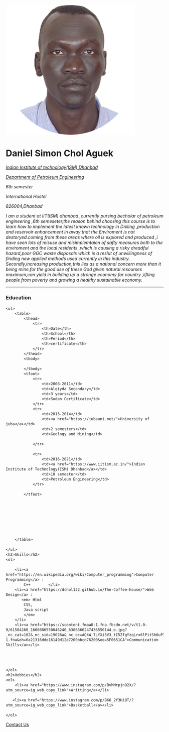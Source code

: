 <html/>
<head>
<meta charset="utf-8">
<title>dchol web</title>
<body>
    <img src="dchol155.png">
<h1>Daniel Simon Chol Aguek</h1>
<p><em><p><a href="https://www.iitism.ac.in/">Indian Institute of technology(ISM),Dhanbad</a></p>
    <p><a href="https://www.iitism.ac.in/index.php/Departments/dept_pe">Department of Petroleum Engineering</a></p>
    <p>6th semester </p>
    <p>International Hostel</p>
    <p>826004,Dhanbad</p>
    <p>I am a student at IIT(ISM) dhanbad ,currently pursing becholar of petroleum engineering ,6th semeseter,the reason 
        behind choosing this course is to learn how to implement the latest known technology in Drilling ,production and reservoir enhancement in away that 
        the Enviroment is not destoryed.coming from these areas where oil is explored and produced ,i have seen lots of misuse 
        and misimplemtaion of safty measures both to the enviroment and the local residents ,which is causing a risky dreadful
      hazard,poor GGC waste disposals which is a reslut of unwillingness of finding new applied methods
        used currently in this industry.
        Secondly,increasing production,this lies as a national concern more than it being mine.for the good use of these God given natural 
        resourses maximum,can yield in building up a stronge economy for country ,lifting people from poverty 
        and growing a healthy sustainable economy. 
    </p>


</em></p>
<hr>
<h3>Education</h3>

    <ul>
        <table>
            <thead>
                <tr>
                    <th>Date</th>
                    <th>School</th>
                    <th>Period</th>
                    <th>certificate</th>
                </tr>
            </thead>
            <tbody>

            </tbody>
            <tfoot>
                <tr>
                    <td>2008-2011</td>
                    <td>Alqiyda Secondary</td>
                    <td>3 years</td>
                    <td>Sudan Certificate</td>
                </tr>
                <tr>
                    <td>2013-2014</td>
                    <td><a href="https://jubauni.net/">University of juba</a></td>
                    <td>2 semesters</td>
                    <td>Geology and Mining</td>
                
                </tr>

                <tr>
                    <td>2016-2021</td>
                    <td><a href="https://www.iitism.ac.in/">Indian Institute of Technology(ISM) Dhanbad</a></td>
                    <td>10 semester</td>
                    <td>Petroleum Engineering</td>
                </tr>

            </tfoot>

            






        </table>

    </ul>
    <h2>Skills</h2>
    <ol>
    
        <li><a href="https://en.wikipedia.org/wiki/Computer_programming">Computer Programming</a> :
            C++        </li>
        <li><a href="https://dchol122.github.io/The-Coffee-house/">Web Design</a> :
           <em> Html
            CSS,
            Java script
            </em>
        </li>
        <li><a href="https://scontent.fmaa8-1.fna.fbcdn.net/v/t1.0-9/61584260_1600886550046240_6386366247436550144_o.jpg?_nc_cat=102&_nc_sid=19026a&_nc_oc=AQkW_7LYXi3V3_tI5ZfgYzqLrx6lPitSh6uP3EsL4R5Jg2TcZ8z7nJKmEpyDkDaEajI&_nc_ht=scontent.fmaa8-1.fna&oh=6a21316dde16149d12e7200bbcd76200&oe=5F0651CA">Communication Skills</a></li>
        



    </ol>
    <h2>Hobbies</h2>
    <ol>
        <li><a href="https://www.instagram.com/p/BvhMrpjn92X/?utm_source=ig_web_copy_link">Writting</a></li>

       <li><a href="https://www.instagram.com/p/B66_2f3Hi8T/?utm_source=ig_web_copy_link">Basketball</a></li>
        
    </ol>

<a href="web development3.html">Contact Us</a>


</body>
</html>
